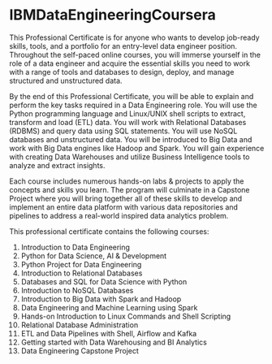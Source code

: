 # IBMDataEngineeringCoursera
This Professional Certificate is for anyone who wants to develop job-ready skills, tools, and a portfolio for an entry-level data engineer position. Throughout the self-paced online courses, you will immerse yourself in the role of a data engineer and acquire the essential skills you need to work with a range of tools and databases to design, deploy, and manage structured and unstructured data.

By the end of this Professional Certificate, you will be able to explain and perform the key tasks required in a Data Engineering role. You will use the Python programming language and Linux/UNIX shell scripts to extract, transform and load (ETL) data. You will work with Relational Databases (RDBMS) and query data using SQL statements. You will use NoSQL databases and unstructured data. You will be introduced to Big Data and work with Big Data engines like Hadoop and Spark. You will gain experience with creating Data Warehouses and utilize Business Intelligence tools to analyze and extract insights.

Each course includes numerous hands-on labs & projects to apply the concepts and skills you learn. The program will culminate in a Capstone Project where you will bring together all of these skills to develop and implement an entire data platform with various data repositories and pipelines to address a real-world inspired data analytics problem.

This professional certificate contains the following courses:
1. Introduction to Data Engineering
2. Python for Data Science, AI & Development
3. Python Project for Data Engineering
4. Introduction to Relational Databases
5. Databases and SQL for Data Science with Python
6. Introduction to NoSQL Databases
7. Introduction to Big Data with Spark and Hadoop
8. Data Engineering and Machine Learning using Spark
9. Hands-on Introduction to Linux Commands and Shell Scripting
10. Relational Database Administration
11. ETL and Data Pipelines with Shell, Airflow and Kafka
12. Getting started with Data Warehousing and BI Analytics
13. Data Engineering Capstone Project
